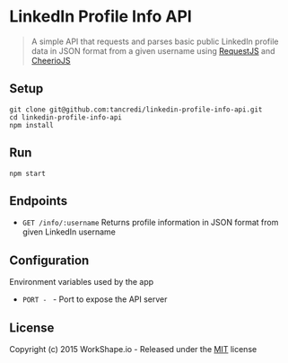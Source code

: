 # LinkedIn Profile Info API

> A simple API that requests and parses basic public LinkedIn profile data in JSON format from a given username using [RequestJS](https://github.com/request/request) and [CheerioJS](https://github.com/cheeriojs/cheerio)

## Setup

    git clone git@github.com:tancredi/linkedin-profile-info-api.git
    cd linkedin-profile-info-api
    npm install

## Run

    npm start

## Endpoints

* `GET /info/:username` Returns profile information in JSON format from given LinkedIn username

## Configuration

Environment variables used by the app

* `PORT - ` - Port to expose the API server

## License

Copyright (c) 2015 WorkShape.io - Released under the [MIT](https://github.com/tancredi/linkedin-profile-info-api/blob/master/LICENSE) license